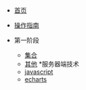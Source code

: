 <!-- docs/_sidebar.md --> 
* [首页](README.md)
* [操作指南](guide) 

* 第一阶段
    * [集合](FirstStage/List/list/)
    * [其他](FirstStage/other/)
*服务器端技术
    * [javascript](02/javascript/)
    * [echarts](02/echarts/)